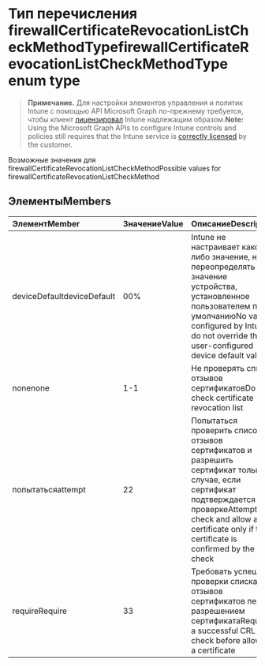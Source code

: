 # <a name="firewallcertificaterevocationlistcheckmethodtype-enum-type"></a><span data-ttu-id="1d68d-101">Тип перечисления firewallCertificateRevocationListCheckMethodType</span><span class="sxs-lookup"><span data-stu-id="1d68d-101">firewallCertificateRevocationListCheckMethodType enum type</span></span>

> <span data-ttu-id="1d68d-102">**Примечание.** Для настройки элементов управления и политик Intune с помощью API Microsoft Graph по-прежнему требуется, чтобы клиент [лицензировал](https://go.microsoft.com/fwlink/?linkid=839381) Intune надлежащим образом.</span><span class="sxs-lookup"><span data-stu-id="1d68d-102">**Note:** Using the Microsoft Graph APIs to configure Intune controls and policies still requires that the Intune service is [correctly licensed](https://go.microsoft.com/fwlink/?linkid=839381) by the customer.</span></span>

<span data-ttu-id="1d68d-103">Возможные значения для firewallCertificateRevocationListCheckMethod</span><span class="sxs-lookup"><span data-stu-id="1d68d-103">Possible values for firewallCertificateRevocationListCheckMethod</span></span>
## <a name="members"></a><span data-ttu-id="1d68d-104">Элементы</span><span class="sxs-lookup"><span data-stu-id="1d68d-104">Members</span></span>
|<span data-ttu-id="1d68d-105">Элемент</span><span class="sxs-lookup"><span data-stu-id="1d68d-105">Member</span></span>|<span data-ttu-id="1d68d-106">Значение</span><span class="sxs-lookup"><span data-stu-id="1d68d-106">Value</span></span>|<span data-ttu-id="1d68d-107">Описание</span><span class="sxs-lookup"><span data-stu-id="1d68d-107">Description</span></span>|
|:---|:---|:---|
|<span data-ttu-id="1d68d-108">deviceDefault</span><span class="sxs-lookup"><span data-stu-id="1d68d-108">deviceDefault</span></span>|<span data-ttu-id="1d68d-109">0</span><span class="sxs-lookup"><span data-stu-id="1d68d-109">0%</span></span>|<span data-ttu-id="1d68d-110">Intune не настраивает какое-либо значение, не переопределять значение устройства, установленное пользователем по умолчанию</span><span class="sxs-lookup"><span data-stu-id="1d68d-110">No value configured by Intune, do not override the user-configured device default value</span></span>|
|<span data-ttu-id="1d68d-111">none</span><span class="sxs-lookup"><span data-stu-id="1d68d-111">none</span></span>|<span data-ttu-id="1d68d-112">1</span><span class="sxs-lookup"><span data-stu-id="1d68d-112">-1</span></span>|<span data-ttu-id="1d68d-113">Не проверять список отзывов сертификатов</span><span class="sxs-lookup"><span data-stu-id="1d68d-113">Do not check certificate revocation list</span></span>|
|<span data-ttu-id="1d68d-114">попытаться</span><span class="sxs-lookup"><span data-stu-id="1d68d-114">attempt</span></span>|<span data-ttu-id="1d68d-115">2</span><span class="sxs-lookup"><span data-stu-id="1d68d-115">2</span></span>|<span data-ttu-id="1d68d-116">Попытаться проверить список отзывов сертификатов и разрешить сертификат только в случае, если сертификат подтверждается при проверке</span><span class="sxs-lookup"><span data-stu-id="1d68d-116">Attempt CRL check and allow a certificate only if the certificate is confirmed by the check</span></span>|
|<span data-ttu-id="1d68d-117">require</span><span class="sxs-lookup"><span data-stu-id="1d68d-117">Require</span></span>|<span data-ttu-id="1d68d-118">3</span><span class="sxs-lookup"><span data-stu-id="1d68d-118">3</span></span>|<span data-ttu-id="1d68d-119">Требовать успешной проверки списка отзывов сертификатов перед разрешением сертификата</span><span class="sxs-lookup"><span data-stu-id="1d68d-119">Require a successful CRL check before allowing a certificate</span></span>|









